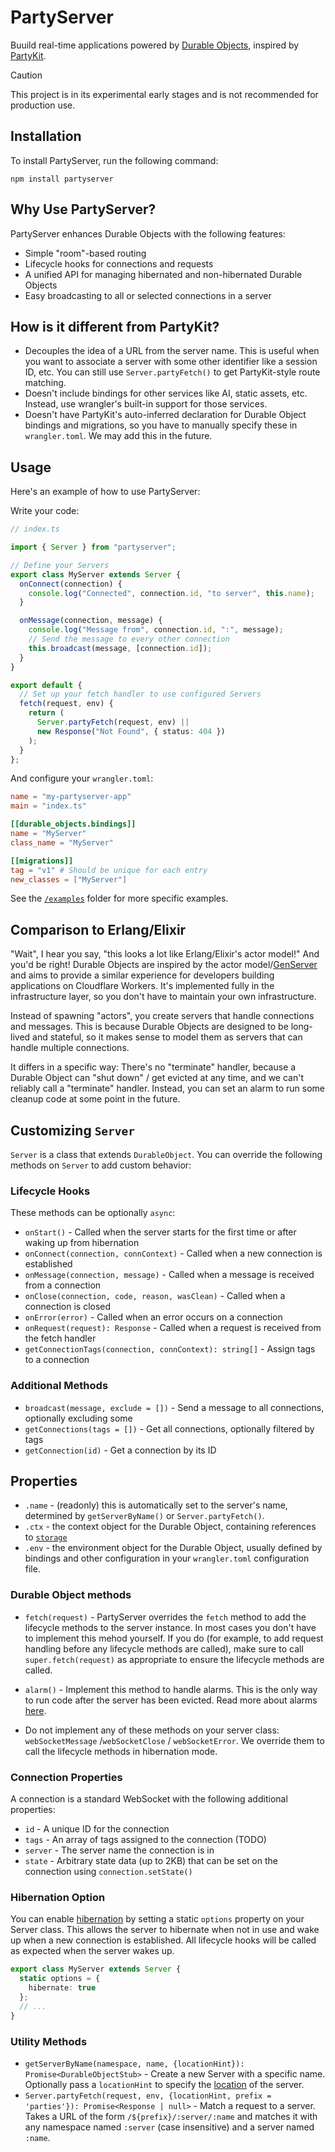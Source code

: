 # PartyServer

Buuild real-time applications powered by [Durable Objects](https://developers.cloudflare.com/durable-objects/), inspired by [PartyKit](https://www.partykit.io/).

> [!CAUTION]
> This project is in its experimental early stages and is not recommended for production use.

## Installation

To install PartyServer, run the following command:

```shell
npm install partyserver
```

## Why Use PartyServer?

PartyServer enhances Durable Objects with the following features:

- Simple "room"-based routing
- Lifecycle hooks for connections and requests
- A unified API for managing hibernated and non-hibernated Durable Objects
- Easy broadcasting to all or selected connections in a server

## How is it different from PartyKit?

- Decouples the idea of a URL from the server name. This is useful when you want to associate a server with some other identifier like a session ID, etc. You can still use `Server.partyFetch()` to get PartyKit-style route matching.
- Doesn't include bindings for other services like AI, static assets, etc. Instead, use wrangler's built-in support for those services.
- Doesn't have PartyKit's auto-inferred declaration for Durable Object bindings and migrations, so you have to manually specify these in `wrangler.toml`. We may add this in the future.

## Usage

Here's an example of how to use PartyServer:

Write your code:

```ts
// index.ts

import { Server } from "partyserver";

// Define your Servers
export class MyServer extends Server {
  onConnect(connection) {
    console.log("Connected", connection.id, "to server", this.name);
  }

  onMessage(connection, message) {
    console.log("Message from", connection.id, ":", message);
    // Send the message to every other connection
    this.broadcast(message, [connection.id]);
  }
}

export default {
  // Set up your fetch handler to use configured Servers
  fetch(request, env) {
    return (
      Server.partyFetch(request, env) ||
      new Response("Not Found", { status: 404 })
    );
  }
};
```

And configure your `wrangler.toml`:

```toml
name = "my-partyserver-app"
main = "index.ts"

[[durable_objects.bindings]]
name = "MyServer"
class_name = "MyServer"

[[migrations]]
tag = "v1" # Should be unique for each entry
new_classes = ["MyServer"]
```

See the [`/examples`](https://github.com/threepointone/partyserver/tree/main/examples) folder for more specific examples.

## Comparison to Erlang/Elixir

"Wait", I hear you say, "this looks a lot like Erlang/Elixir's actor model!" And you'd be right! Durable Objects are inspired by the actor model/[GenServer](https://hexdocs.pm/elixir/1.12/GenServer.html) and aims to provide a similar experience for developers building applications on Cloudflare Workers. It's implemented fully in the infrastructure layer, so you don't have to maintain your own infrastructure.

Instead of spawning "actors", you create servers that handle connections and messages. This is because Durable Objects are designed to be long-lived and stateful, so it makes sense to model them as servers that can handle multiple connections.

It differs in a specific way: There's no "terminate" handler, because a Durable Object can "shut down" / get evicted at any time, and we can't reliably call a "terminate" handler. Instead, you can set an alarm to run some cleanup code at some point in the future.

## Customizing `Server`

`Server` is a class that extends `DurableObject`. You can override the following methods on `Server` to add custom behavior:

### Lifecycle Hooks

These methods can be optionally `async`:

- `onStart()` - Called when the server starts for the first time or after waking up from hibernation
- `onConnect(connection, connContext)` - Called when a new connection is established
- `onMessage(connection, message)` - Called when a message is received from a connection
- `onClose(connection, code, reason, wasClean)` - Called when a connection is closed
- `onError(error)` - Called when an error occurs on a connection
- `onRequest(request): Response` - Called when a request is received from the fetch handler
- `getConnectionTags(connection, connContext): string[]` - Assign tags to a connection

### Additional Methods

- `broadcast(message, exclude = [])` - Send a message to all connections, optionally excluding some
- `getConnections(tags = [])` - Get all connections, optionally filtered by tags
- `getConnection(id)` - Get a connection by its ID

## Properties

- `.name` - (readonly) this is automatically set to the server's name, determined by `getServerByName()` or `Server.partyFetch()`.
- `.ctx` - the context object for the Durable Object, containing references to [`storage`](https://developers.cloudflare.com/durable-objects/api/transactional-storage-api/)
- `.env` - the environment object for the Durable Object, usually defined by bindings and other configuration in your `wrangler.toml` configuration file.

### Durable Object methods

- `fetch(request)` - PartyServer overrides the `fetch` method to add the lifecycle methods to the server instance. In most cases you don't have to implement this mehod yourself. If you do (for example, to add request handling before any lifecycle methods are called), make sure to call `super.fetch(request)` as appropriate to ensure the lifecycle methods are called.

- `alarm()` - Implement this method to handle alarms. This is the only way to run code after the server has been evicted. Read more about alarms [here](https://developers.cloudflare.com/durable-objects/api/alarms/).

- Do not implement any of these methods on your server class: `webSocketMessage` /`webSocketClose` / `webSocketError`. We override them to call the lifecycle methods in hibernation mode.

### Connection Properties

A connection is a standard WebSocket with the following additional properties:

- `id` - A unique ID for the connection
- `tags` - An array of tags assigned to the connection (TODO)
- `server` - The server name the connection is in
- `state` - Arbitrary state data (up to 2KB) that can be set on the connection using `connection.setState()`

### Hibernation Option

You can enable [hibernation](https://developers.cloudflare.com/durable-objects/reference/websockets/#websocket-hibernation) by setting a static `options` property on your Server class. This allows the server to hibernate when not in use and wake up when a new connection is established. All lifecycle hooks will be called as expected when the server wakes up.

```ts
export class MyServer extends Server {
  static options = {
    hibernate: true
  };
  // ...
}
```

### Utility Methods

- `getServerByName(namespace, name, {locationHint}): Promise<DurableObjectStub>` - Create a new Server with a specific name. Optionally pass a `locationHint` to specify the [location](https://developers.cloudflare.com/durable-objects/reference/data-location/#provide-a-location-hint) of the server.
- `Server.partyFetch(request, env, {locationHint, prefix = 'parties'}): Promise<Response | null>` - Match a request to a server. Takes a URL of the form `/${prefix}/:server/:name` and matches it with any namespace named `:server` (case insensitive) and a server named `:name`.
